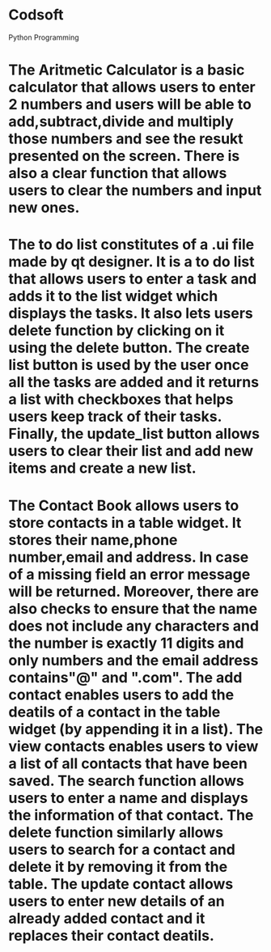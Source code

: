 # Codsoft
Python Programming
# The Aritmetic Calculator is a basic calculator that allows users to enter 2 numbers and users will be able to add,subtract,divide and multiply those numbers and see the resukt presented on the screen. There is also a clear function that allows users to clear the numbers and input new ones.
# The to do list constitutes of a .ui file made by qt designer. It is a to do list that allows users to enter a task and adds it to the list widget which displays the tasks. It also lets users delete function by clicking on it using the delete button. The create list button is used by the user once all the tasks are added and it returns a list with checkboxes that helps users keep track of their tasks. Finally, the update_list button allows users to clear their list and add new items and  create a new list.
# The Contact Book allows users to store contacts in a table widget. It stores their name,phone number,email and address. In case of a missing field an error message will be returned. Moreover, there are also checks to ensure that the name does not include any characters and the number is exactly 11 digits and only numbers and the email address contains"@" and ".com". The add contact enables users to add the deatils of a contact in the table widget (by appending it in a list). The view contacts enables users to view a list of all contacts that have been saved. The search function allows users to enter a name and displays the information of that contact. The delete function similarly allows users to search for a contact and delete it by removing it from the table. The update contact allows users to enter new details of an already added contact and it replaces their contact deatils.
